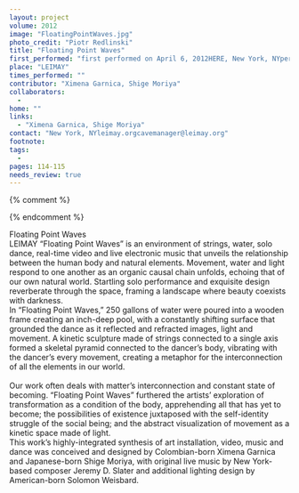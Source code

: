 ```yaml
---
layout: project
volume: 2012
image: "FloatingPointWaves.jpg"
photo_credit: "Piotr Redlinski"
title: "Floating Point Waves"
first_performed: "first performed on April 6, 2012HERE, New York, NYperformed eight times in 2012"
place: "LEIMAY"
times_performed: ""
contributor: "Ximena Garnica, Shige Moriya"
collaborators: 
  - 
home: ""
links: 
  - "Ximena Garnica, Shige Moriya"
contact: "New York, NYleimay.orgcavemanager@leimay.org"
footnote: 
tags: 
  - 
pages: 114-115
needs_review: true
---
```


{% comment %} 

{% endcomment %}

 Floating Point Waves<br>LEIMAY 
 “Floating Point Waves” is an environment of strings, water, solo dance, real-time video and live electronic music that unveils the relationship between the human body and natural elements. Movement, water and light respond to one another as an organic causal chain unfolds, echoing that of our own natural world. Startling solo performance and exquisite design reverberate through the space, framing a landscape where beauty coexists with darkness. 
 <br>In “Floating Point Waves,” 250 gallons of water were poured into a wooden frame creating an inch-deep pool, with a constantly shifting surface that grounded the dance as it reflected and refracted images, light and movement. A kinetic sculpture made of strings connected to a single axis formed a skeletal pyramid connected to the dancer’s body, vibrating with the dancer’s every movement, creating a metaphor for the interconnection of all the elements in our world.  
 <br>Our work often deals with matter’s interconnection and constant state of becoming. “Floating Point Waves” furthered the artists’ exploration of transformation as a condition of the body, apprehending all that has yet to become; the possibilities of existence juxtaposed with the self-identity struggle of the social being; and the abstract visualization of movement as a kinetic space made of light. 
 <br>This work’s highly-integrated synthesis of art installation, video, music and dance was conceived and designed by Colombian-born Ximena Garnica and Japanese-born Shige Moriya, with original live music by New York-based composer Jeremy D. Slater and additional lighting design by American-born Solomon Weisbard. 
 <br><br><br><br> 
